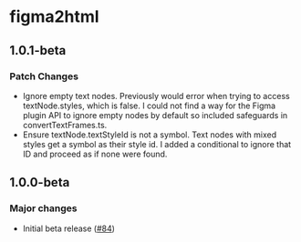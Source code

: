 # figma2html

## 1.0.1-beta

### Patch Changes

- Ignore empty text nodes. Previously would error when trying to access textNode.styles, which is false. I could not find a way for the Figma plugin API to ignore empty nodes by default so included safeguards in convertTextFrames.ts.
- Ensure textNode.textStyleId is not a symbol. Text nodes with mixed styles get a symbol as their style id. I added a conditional to ignore that ID and proceed as if none were found.

## 1.0.0-beta

### Major changes

- Initial beta release ([#84](https://github.com/the-dataface/figma2html/pull/84))
